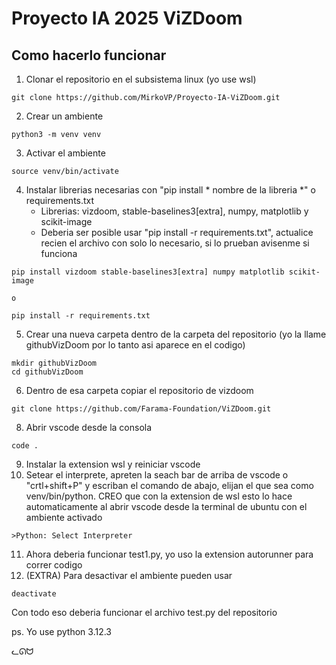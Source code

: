 # Proyecto IA 2025 ViZDoom

## Como hacerlo funcionar

1. Clonar el repositorio en el subsistema linux (yo use wsl)
```
git clone https://github.com/MirkoVP/Proyecto-IA-ViZDoom.git
```
2. Crear un ambiente
```
python3 -m venv venv
```
3. Activar el ambiente 
```
source venv/bin/activate
```
4. Instalar librerias necesarias con "pip install * nombre de la libreria *" o requirements.txt
   - Librerias: vizdoom, stable-baselines3[extra], numpy, matplotlib y scikit-image
   - Deberia ser posible usar "pip install -r requirements.txt", actualice recien el archivo con solo lo necesario, si lo prueban avisenme si funciona
```
pip install vizdoom stable-baselines3[extra] numpy matplotlib scikit-image

o

pip install -r requirements.txt
```
5. Crear una nueva carpeta dentro de la carpeta del repositorio (yo la llame githubVizDoom por lo tanto asi aparece en el codigo)
```
mkdir githubVizDoom
cd githubVizDoom
```
6. Dentro de esa carpeta copiar el repositorio de vizdoom 
```
git clone https://github.com/Farama-Foundation/ViZDoom.git
```
8. Abrir vscode desde la consola
```
code .
```
9. Instalar la extension wsl y reiniciar vscode
10. Setear el interprete, apreten la seach bar de arriba de vscode o "crtl+shift+P" y escriban el comando de abajo, elijan el que sea como venv/bin/python. CREO que con la extension de wsl esto lo hace automaticamente al abrir vscode desde la terminal de ubuntu con el ambiente activado
```
>Python: Select Interpreter
```
11. Ahora deberia funcionar test1.py, yo uso la extension autorunner para correr codigo  
12. (EXTRA) Para desactivar el ambiente pueden usar
```
deactivate
```

Con todo eso deberia funcionar el archivo test.py del repositorio

ps. Yo use python 3.12.3

ᓚᘏᗢ
